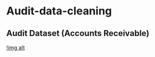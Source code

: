 # Audit-data-cleaning

## Audit Dataset (Accounts Receivable)
[!img alt]("https://github.com/nsankareswari-70/Audit-data-cleaning/blob/9894901e84e56386c19cfaf8dac1d7268a9c6bc1/audit1.png")
